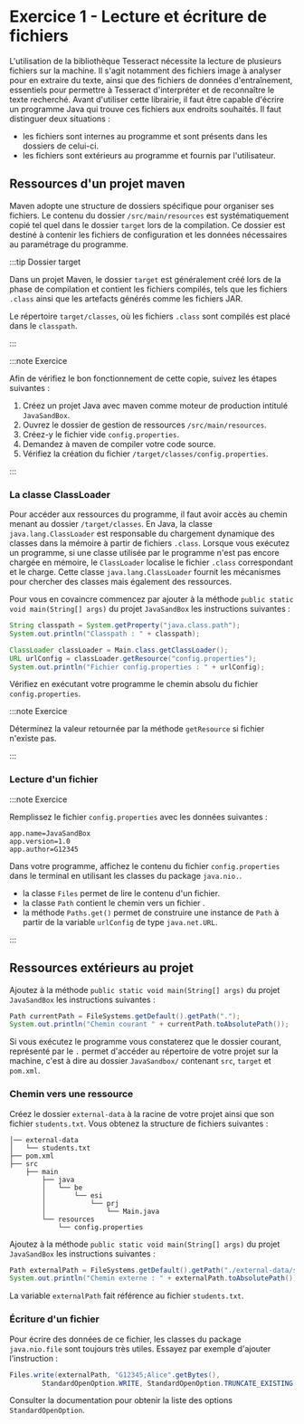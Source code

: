 # Exercice 1 - Lecture et écriture de fichiers

L'utilisation de la bibliothèque Tesseract nécessite la lecture de plusieurs fichiers sur la machine. Il s'agit notamment des fichiers image à analyser pour en extraire du texte, ainsi que des fichiers de données d'entraînement, essentiels pour permettre à Tesseract d'interpréter et de reconnaître le texte recherché.
Avant d'utiliser cette librairie, il faut être capable d'écrire un programme Java qui trouve ces fichiers aux endroits souhaités.
Il faut distinguer deux situations : 
- les fichiers sont internes au programme et sont
présents dans les dossiers de celui-ci.
- les fichiers sont extérieurs au programme et fournis
par l'utilisateur.

## Ressources d'un projet maven

Maven adopte une structure de dossiers spécifique pour organiser ses 
fichiers. Le contenu du dossier `/src/main/resources` est 
systématiquement copié tel quel dans le dossier `target` lors de la compilation. 
Ce dossier est destiné à contenir les fichiers de configuration et les
données nécessaires au paramétrage du programme.

:::tip Dossier target

Dans un projet Maven, le dossier `target` est généralement créé lors de la phase de compilation et contient les fichiers compilés, tels que les 
fichiers `.class` ainsi que les artefacts générés comme les fichiers 
JAR.

Le répertoire `target/classes`, où les fichiers `.class` sont compilés
est placé dans le `classpath`.

:::

:::note Exercice

Afin de vérifiez le bon fonctionnement de cette copie, suivez les étapes suivantes :
1. Créez un projet Java avec maven comme moteur
de production intitulé `JavaSandBox`.
1. Ouvrez le dossier de gestion de ressources `/src/main/resources`.
1. Créez-y le fichier vide `config.properties`.
1. Demandez à maven de compiler votre code source.
1. Vérifiez la création du fichier `/target/classes/config.properties`.

:::

### La classe ClassLoader

Pour accéder aux ressources du programme, il faut avoir accès au chemin menant au dossier `/target/classes`. En Java, la classe `java.lang.ClassLoader` est responsable du chargement 
dynamique des classes dans la mémoire à partir de fichiers `.class`.
Lorsque vous exécutez un programme, si une classe utilisée par le 
programme n'est pas encore chargée en mémoire, le `ClassLoader` localise
le fichier `.class` correspondant et le charge.
Cette classe `java.lang.ClassLoader` fournit les mécanismes pour chercher des classes mais également des ressources.

Pour vous en covaincre commencez par ajouter à la méthode 
`public static void main(String[] args)` du projet `JavaSandBox` 
les instructions suivantes : 

```java showLineNumbers
String classpath = System.getProperty("java.class.path");
System.out.println("Classpath : " + classpath);

ClassLoader classLoader = Main.class.getClassLoader();
URL urlConfig = classLoader.getResource("config.properties");
System.out.println("Fichier config.properties : " + urlConfig);
```

Vérifiez en exécutant votre programme le chemin absolu du
fichier `config.properties`.

:::note Exercice

Déterminez la valeur retournée par la méthode `getResource`
si fichier n'existe pas.

:::

### Lecture d'un fichier
 
:::note Exercice

Remplissez le fichier `config.properties` avec les données suivantes : 

```
app.name=JavaSandBox
app.version=1.0
app.author=G12345
```

Dans votre programme, affichez le contenu du fichier `config.properties`
dans le terminal en utilisant les classes du package `java.nio.`. 
- la classe `Files` permet de lire le contenu d'un fichier.
- la classe `Path` contient le chemin vers un fichier .
- la méthode `Paths.get()` permet de construire une instance de `Path` à partir de la variable `urlConfig` de type `java.net.URL`.

:::

## Ressources extérieurs au projet

Ajoutez à la méthode `public static void main(String[] args)` 
du projet `JavaSandBox` les instructions suivantes : 

```java showLineNumbers
Path currentPath = FileSystems.getDefault().getPath(".");
System.out.println("Chemin courant " + currentPath.toAbsolutePath());
```

Si vous exécutez le programme vous constaterez que 
le dossier courant, représenté par le `.` permet 
d'accéder au répertoire de votre projet sur la machine, 
c'est à dire au dossier `JavaSandbox/` contenant 
`src`, `target` et  `pom.xml`.

### Chemin vers une ressource

Créez le dossier `external-data` à la racine de votre projet ainsi
que son fichier `students.txt`.
Vous obtenez la structure de fichiers suivantes :

```
│── external-data
│   └── students.txt
├── pom.xml
├── src
    ├── main
        ├── java
        │   └── be
        │       └── esi
        │           └── prj
        │               └── Main.java
        └── resources
            └── config.properties
```

Ajoutez à la méthode `public static void main(String[] args)` 
du projet `JavaSandBox` les instructions suivantes : 

```java showLineNumbers
Path externalPath = FileSystems.getDefault().getPath("./external-data/students.txt");
System.out.println("Chemin externe : " + externalPath.toAbsolutePath());
```

La variable `externalPath` fait référence au fichier `students.txt`.

### Écriture d'un fichier

Pour écrire des données de ce fichier, les classes du package `java.nio.file` sont toujours très utiles.
Essayez par exemple d'ajouter l'instruction : 

```java showLineNumbers
Files.write(externalPath, "G12345;Alice".getBytes(),
        StandardOpenOption.WRITE, StandardOpenOption.TRUNCATE_EXISTING);
```

Consulter la documentation pour obtenir la liste des options
`StandardOpenOption`.

<!-- ## Tests unitaires

- `/src/test/resources` : contient les données utiles pour les tests ;


1. ouvrez le dossier de gestion de ressources des tests /src/test/resources
1. créez-y le fichier vide `configTest.properties`
1. demandez à maven de compiler votre code de test
1. vérifiez la création du fichier `/target/test-classes/configTest.properties` -->
